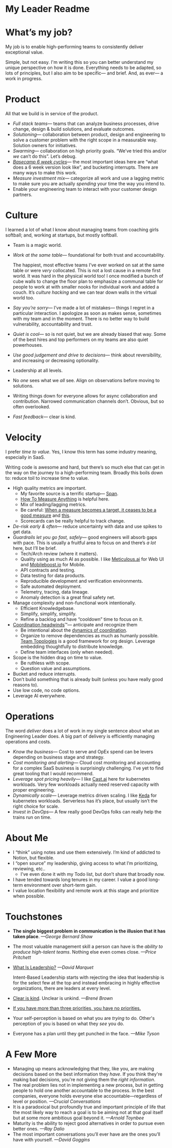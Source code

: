 # My Leader Readme

# What’s my job?

My job is to enable high-performing teams to consistently deliver exceptional value.

Simple, but not easy. I'm writing this so you can better understand my unique perspective on how it is done. Everything needs to be adapted, so lots of principles, but I also aim to be specific— and brief. And, as ever— a work in progress.

# Product

All that we build is in service of the product.

- *Full stack teams*— teams that can analyze business processes, drive change, design & build solutions, and evaluate outcomes.
- *Solutioning*— collaboration between product, design and engineering to solve a customer problem with the right scope in a measurable way. Solution owners for initiatives.
- *Swarming*— collaboration on high priority goals. “We’ve tried this and/or *we* can’t do this”. Let’s debug.
- [*Basecamp 6 week cycles*](https://3.basecamp-help.com/article/35-the-six-week-cycle)— the most important ideas here are “what does a 6 week version look like”, and bucketing interrupts. There are many ways to make this work.
- *Measure investment mix—* categorize all work and use a lagging metric to make sure you are actually *spending* your time the way you intend to.
- Enable your engineering team to interact with your customer design partners.

# Culture

I learned a lot of what I know about managing teams from coaching girls softball; and, working at startups, but mostly softball.

- Team is a magic world.
- *Work at the same table*— foundational for both trust and accountability.
    
    The happiest, most effective teams I’ve ever worked on sat at the same table or were *very* collocated. This is not a lost cause in a remote first world. It was hard in the physical world too! I once modified a bunch of cube walls to change the floor plan to emphasize a communal table for people to work at with smaller nooks for individual work and added a couch. It’s *culture hacking* and we can tear down walls in the virtual world too. 
    
- *Say you’re sorry*— I’ve made a lot of mistakes— things I regret in a particular interaction. I apologize as soon as makes sense, sometimes with my team and in the moment. There is no better way to build vulnerability, accountability and trust.
- *Quiet is cool*— so is not quiet, but we are already biased that way. Some of the best hires and top performers on my teams are also quiet powerhouses.
- *Use good judgement and drive to decisions*— think about reversibility, and increasing or decreasing optionality.
- Leadership at all levels.
- No *one* sees what we *all* see. Align on observations before moving to solutions.
- Writing things down for everyone allows for async collaboration and contribution. Narrowed communication channels don’t. Obvious, but so often overlooked.
- *Fast feedback*— clear is kind.

# Velocity

I prefer *time to value*. Yes, I know this term has some industry meaning, especially in SaaS.

Writing code is awesome and hard, but there’s so much else that can get in the way on the journey to a high-performing team. Broadly this boils down to: reduce toil to increase time to value.

- High quality metrics are important.
    - My favorite source is a terrific startup— [Span](https://www.linkedin.com/company/getspan).
    - [How To Measure Anything](https://www.lesswrong.com/posts/ybYBCK9D7MZCcdArB/how-to-measure-anything) is helpful here.
    - Mix of leading/lagging metrics.
    - Be careful: [When a measure becomes a target, it ceases to be a good measure](https://en.m.wikipedia.org/wiki/Goodhart%27s_law) and [this](https://nemethgergely.com/blog/the-tyranny-of-metrics).
    - Scorecards can be really helpful to track change.
- *De-risk early & often*— reduce uncertainty with data and use spikes to get data.
- *Guardrails let you go fast, safely*— good engineers will absorb gaps with pace. This is usually a fruitful area to focus on and there’s *a lot* here, but I’ll be brief.
    - Tech/Arch review (where it matters).
    - Quality using as much AI as possible. I like [Meticulous.ai](http://Meticulous.ai) for Web UI and [Mobileboost.io](http://Mobileboost.io) for Mobile.
    - API contracts and testing.
    - Data testing for data products.
    - Reproducible development and verification environments.
    - Safe automated deployment.
    - Telemetry, tracing, data lineage.
    - Anomaly detection is a great final safety net.
- Manage complexity and non-functional work intentionally.
    - Efficient Knowledgebase.
    - Simplify, simplify, simplify.
    - Refine a backlog and have “cooldown” time to focus on it.
- [Coordination headwinds](https://saloni.website/navigating-coordination-headwinds-in-software-organizations-lessons-from-slime-mold-and-game-de84d3e202a2)™— anticipate and recognize them
    - Be intentional about the [dynamics of coordination](https://medium.com/@komorama/on-schelling-points-in-organizations-e90647cdd81b).
    - Organize to remove dependencies as much as humanly possible. [Team Topologies](https://www.goodreads.com/book/show/44135420-team-topologies) is a good framework for org design. Leverage embedding thoughtfully to distribute knowledge.
    - Define team interfaces (only when needed).
- Scope is the hidden drag on time to value.
    - Be ruthless with scope.
    - Question value and assumptions.
- Bucket and reduce interrupts.
- Don’t build something that is already built (unless you have really good reasons to).
- Use low code, no code options.
- Leverage AI everywhere.

# Operations

The word *deliver* does a lot of work in my single sentence about what an Engineering Leader does. A big part of delivery is efficiently managing operations and costs.

- *Know the business*— Cost to serve and OpEx spend can be levers depending on business stage and strategy.
- *Cost monitoring and alerting—* Cloud cost monitoring and accounting for a complex SaaS business is surprisingly challenging. I’ve yet to find great tooling that I would recommend.
- *Leverage spot pricing heavily—* I like [Cast.ai](http://Cast.ai) here for kubernetes workloads. Very few workloads actually need reserved capacity with proper engineering. 
- *Dynamically scale—* Leverage metrics driven scaling. I like [Keda](https://keda.sh/) for kubernetes workloads. Serverless has it’s place, but usually isn’t the right choice for scale.
- *Invest in DevOps—* A few really good DevOps folks can really help the trains run on time.

# About Me

- I “think” using notes and use them extensively. I’m kind of addicted to Notion, but flexible.
- I “open source” my leadership, giving access to what I’m prioritizing, reviewing, etc..
    - I’ve even done it with my Todo list, but don’t share that broadly now.
- I have tended towards long tenures in my career. I value a good long-term environment over short-term gain.
- I value location flexibility and remote work at this stage and prioritize when possible.

# Touchstones

- **The single biggest problem in communication is the illusion that it has taken place**. *—George Bernard Shaw*
- The most valuable management skill a person can have is the *ability to produce high-talent teams*. Nothing else even comes close. *—Price Pritchett*
- [What Is Leadership?](https://www.youtube.com/watch?v=pYKH2uSax8U)  *—David Marquet*
    
    Intent-Based Leadership starts with rejecting the idea that leadership is for the select few at the top and instead embracing in highly effective organizations, there are leaders at every level.
    
- [Clear is kind](https://brenebrown.com/articles/2018/10/15/clear-is-kind-unclear-is-unkind/). Unclear is unkind. *—Brené Brown*
- [If you have more than three priorities, you have no priorities.](https://www.inc.com/kimberly-weisul/jim-collins-good-to-great-in-ten-steps.html)
- Your self-perception is based on what you are *trying* to do. Other's perception of you is based on what they *see* you do.
- Everyone has a plan until they get punched in the face. *—Mike Tyson*

# A Few More

- Managing up means acknowledging that they, like you, are making decisions based on the best information they *have*. If you think they're making bad decisions, you're not giving them the *right information*.
- The real problem lies not in implementing a new process, but in getting people to hold one another accountable to the process. In the best companies, everyone holds everyone else accountable—regardless of level or position.  *—Crucial Conversations*
- It is a paradoxical but profoundly true and important principle of life that the most likely way to reach a goal is to be aiming not at that goal itself but at some more ambitious goal beyond it. *—Arnold Toynbee*
- Maturity is the ability to reject good alternatives in order to pursue even better ones. *—Ray Dalio*
- The most important conversations you’ll ever have are the ones you’ll have with yourself. *—David Goggins*
